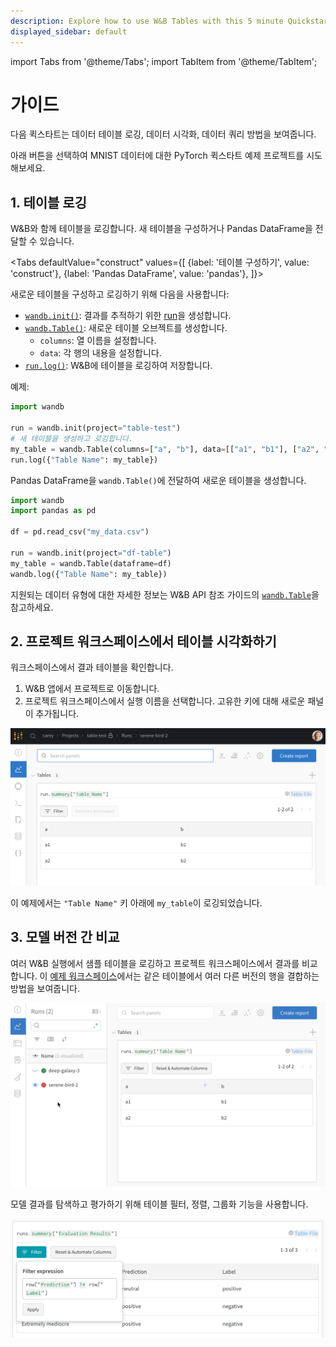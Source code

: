 ```yaml
---
description: Explore how to use W&B Tables with this 5 minute Quickstart.
displayed_sidebar: default
---
```

import Tabs from '@theme/Tabs';
import TabItem from '@theme/TabItem';

# 가이드

다음 퀵스타트는 데이터 테이블 로깅, 데이터 시각화, 데이터 쿼리 방법을 보여줍니다.

아래 버튼을 선택하여 MNIST 데이터에 대한 PyTorch 퀵스타트 예제 프로젝트를 시도해보세요.

## 1. 테이블 로깅
W&B와 함께 테이블을 로깅합니다. 새 테이블을 구성하거나 Pandas DataFrame을 전달할 수 있습니다.

<Tabs
  defaultValue="construct"
  values={[
    {label: '테이블 구성하기', value: 'construct'},
    {label: 'Pandas DataFrame', value: 'pandas'},
  ]}>
  <TabItem value="construct">

새로운 테이블을 구성하고 로깅하기 위해 다음을 사용합니다:
- [`wandb.init()`](../../ref/python/init.md): 결과를 추적하기 위한 [run](../runs/intro.md)을 생성합니다.
- [`wandb.Table()`](../../ref/python/data-types/table.md): 새로운 테이블 오브젝트를 생성합니다.
  - `columns`: 열 이름을 설정합니다.
  - `data`: 각 행의 내용을 설정합니다.
- [`run.log()`](../../ref/python/log.md): W&B에 테이블을 로깅하여 저장합니다.

예제:
```python
import wandb

run = wandb.init(project="table-test")
# 새 테이블을 생성하고 로깅합니다.
my_table = wandb.Table(columns=["a", "b"], data=[["a1", "b1"], ["a2", "b2"]])
run.log({"Table Name": my_table})
```
  </TabItem>
  <TabItem value="pandas">

Pandas DataFrame을 `wandb.Table()`에 전달하여 새로운 테이블을 생성합니다.

```python
import wandb
import pandas as pd

df = pd.read_csv("my_data.csv")

run = wandb.init(project="df-table")
my_table = wandb.Table(dataframe=df)
wandb.log({"Table Name": my_table})
```

지원되는 데이터 유형에 대한 자세한 정보는 W&B API 참조 가이드의 [`wandb.Table`](../../ref/python/data-types/table.md)을 참고하세요.

  </TabItem>
</Tabs>

## 2. 프로젝트 워크스페이스에서 테이블 시각화하기

워크스페이스에서 결과 테이블을 확인합니다.

1. W&B 앱에서 프로젝트로 이동합니다.
2. 프로젝트 워크스페이스에서 실행 이름을 선택합니다. 고유한 키에 대해 새로운 패널이 추가됩니다.

![](/images/data_vis/wandb_demo_logged_sample_table.png)

이 예제에서는 `"Table Name"` 키 아래에 `my_table`이 로깅되었습니다.

## 3. 모델 버전 간 비교

여러 W&B 실행에서 샘플 테이블을 로깅하고 프로젝트 워크스페이스에서 결과를 비교합니다. 이 [예제 워크스페이스](https://wandb.ai/carey/table-test?workspace=user-carey)에서는 같은 테이블에서 여러 다른 버전의 행을 결합하는 방법을 보여줍니다.

![](/images/data_vis/wandb_demo_toggle_on_and_off_cross_run_comparisons_in_tables.gif)

모델 결과를 탐색하고 평가하기 위해 테이블 필터, 정렬, 그룹화 기능을 사용합니다.

![](/images/data_vis/wandb_demo_filter_on_a_table.png)
